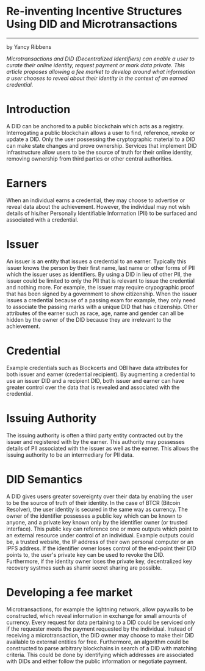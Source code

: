 # Re-inventing Incentive Structures Using DID and Microtransactions
---
by Yancy Ribbens

*Microtransactions and DID (Decentralized Identifiers) can enable a user to curate their online identity, request payment or mark
data private. This article proposes allowing a fee market to develop around what information a user chooses to reveal about their identity in the context of an earned credential.*

Introduction
============

A DID can be anchored to a public blockchain which acts as a registry.
Interrogating a public blockchain allows a user to find, reference,
revoke or update a DID. Only the user possessing the cryptographic material
to a DID can make state changes and prove ownership. Services that
implement DID infrastructure allow users to be the source of truth for
their online identity, removing ownership from third parties or other
central authorities.

Earners
=======

When an individual earns a credential, they may
choose to advertise or reveal data about the achievement. However, the individual
may not wish details of his/her Personally Identifiable Information
(PII) to be surfaced and associated with a credential.

Issuer
======

An issuer is an entity that issues a credential to an earner. Typically
this issuer knows the person by their first name, last name or other
forms of PII which the issuer uses as identifiers. By using a DID in
lieu of other PII, the issuer could be limited to only the PII that is
relevant to issue the credential and nothing more. For example, the
issuer may require crypographic proof that has been signed by a government to show
citizenship. When the issuer issues a credential because of a passing
exam for example, they only need to associate the passing marks with a unique DID
that has citizenship. Other attributes of the earner such as race, age,
name and gender can all be hidden by the owner of the DID because they
are irrelevant to the achievement.

Credential
==========

Example credentials such as Blockcerts and OBI have data attributes for both issuer and earner
(credential recipient). By augmenting a credential to use an issuer DID
and a recipient DID, both issuer and earner can have greater control
over the data that is revealed and associated with the 
credential.

Issuing Authority
=================

The issuing authority is often a third party entity contracted out by
the issuer and registered with by the earner. This authority may
possesses details of PII associated with the issuer as well as the
earner. This allows the issuing authority to be an intermediary for PII
data.

DID Semantics
=============

A DID gives users greater sovereignty over their data by enabling the
user to be the source of truth of their identity. In the case of BTCR
(Bitcoin Resolver), the user identity is secured in the same way as
currency. The owner of the identifier possesses a public key which can be
known to anyone, and a private key known only by the identifier owner (or
trusted interface). This public key can
reference one or more outputs which point to an external resource under
control of an individual. Example outputs could be, a trusted website, the IP address of their own personal
computer or an IPFS address. If the identifier owner loses control of the
end-point their DID points to, the user's private key can be used to
revoke the DID.  Furthermore, if the identity owner loses the private key, decentralized key
recovery systmes such as shamir secret sharing are possible.

Developing a fee market
=======================

Microtransactions, for example the lightning network, allow
paywalls to be constructed, which reveal information in exchange for
small amounts of currency. Every request for data pertaining to a DID
could be serviced only if the requester meets the payment requested
by the individual. Instead of receiving a microtransaction, the DID owner may
choose to make their DID available to external entities for free. Furthermore, an algorithm
could be constructed to parse arbitrary blockchains in search of a DID with
matching criteria. This could be done by identifying which addresses are
associated with DIDs and either follow the public information or negotiate payment.
